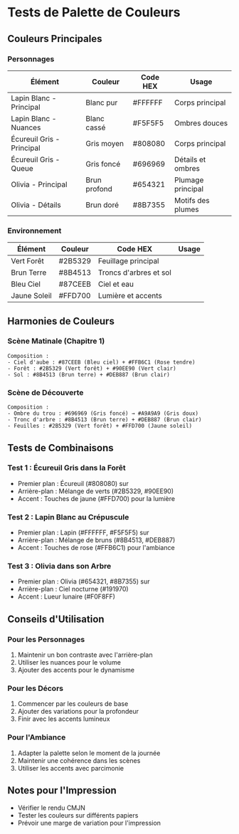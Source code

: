 # Tests de Palette de Couleurs

## Couleurs Principales

### Personnages
| Élément | Couleur | Code HEX | Usage |
|---------|----------|----------|--------|
| Lapin Blanc - Principal | Blanc pur | #FFFFFF | Corps principal |
| Lapin Blanc - Nuances | Blanc cassé | #F5F5F5 | Ombres douces |
| Écureuil Gris - Principal | Gris moyen | #808080 | Corps principal |
| Écureuil Gris - Queue | Gris foncé | #696969 | Détails et ombres |
| Olivia - Principal | Brun profond | #654321 | Plumage principal |
| Olivia - Détails | Brun doré | #8B7355 | Motifs des plumes |

### Environnement
| Élément | Couleur | Code HEX | Usage |
|---------|----------|----------|--------|
| Vert Forêt | #2B5329 | Feuillage principal |
| Brun Terre | #8B4513 | Troncs d'arbres et sol |
| Bleu Ciel | #87CEEB | Ciel et eau |
| Jaune Soleil | #FFD700 | Lumière et accents |

## Harmonies de Couleurs

### Scène Matinale (Chapitre 1)
```
Composition :
- Ciel d'aube : #87CEEB (Bleu ciel) + #FFB6C1 (Rose tendre)
- Forêt : #2B5329 (Vert forêt) + #90EE90 (Vert clair)
- Sol : #8B4513 (Brun terre) + #DEB887 (Brun clair)
```

### Scène de Découverte
```
Composition :
- Ombre du trou : #696969 (Gris foncé) → #A9A9A9 (Gris doux)
- Tronc d'arbre : #8B4513 (Brun terre) + #DEB887 (Brun clair)
- Feuilles : #2B5329 (Vert forêt) + #FFD700 (Jaune soleil)
```

## Tests de Combinaisons

### Test 1 : Écureuil Gris dans la Forêt
- Premier plan : Écureuil (#808080) sur
- Arrière-plan : Mélange de verts (#2B5329, #90EE90)
- Accent : Touches de jaune (#FFD700) pour la lumière

### Test 2 : Lapin Blanc au Crépuscule
- Premier plan : Lapin (#FFFFFF, #F5F5F5) sur
- Arrière-plan : Mélange de bruns (#8B4513, #DEB887)
- Accent : Touches de rose (#FFB6C1) pour l'ambiance

### Test 3 : Olivia dans son Arbre
- Premier plan : Olivia (#654321, #8B7355) sur
- Arrière-plan : Ciel nocturne (#191970)
- Accent : Lueur lunaire (#F0F8FF)

## Conseils d'Utilisation

### Pour les Personnages
1. Maintenir un bon contraste avec l'arrière-plan
2. Utiliser les nuances pour le volume
3. Ajouter des accents pour le dynamisme

### Pour les Décors
1. Commencer par les couleurs de base
2. Ajouter des variations pour la profondeur
3. Finir avec les accents lumineux

### Pour l'Ambiance
1. Adapter la palette selon le moment de la journée
2. Maintenir une cohérence dans les scènes
3. Utiliser les accents avec parcimonie

## Notes pour l'Impression
- Vérifier le rendu CMJN
- Tester les couleurs sur différents papiers
- Prévoir une marge de variation pour l'impression